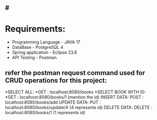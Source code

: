 #<h1>Requirements:
---
* Programming Language - JAVA 17
* DataBase - PostgreSQL 4
* Spring application - Eclipse 23.6
* API Testing - Postman.

refer the postman request command used for CRUD operations for this project:
---
*SELECT ALL:
  *GET : localhost:8080/books
*SELECT BOOK WITH ID:
  *GET : localhost:8080/books/1  (mention the id)
INSERT DATA:
POST : localhost:8080/books/add
UPDATE DATA: 
PUT : localhost:8080/books/update/4 (4 represents id)
DELETE DATA:
DELETE : localhost:8080/books/1 (1 represents id)
